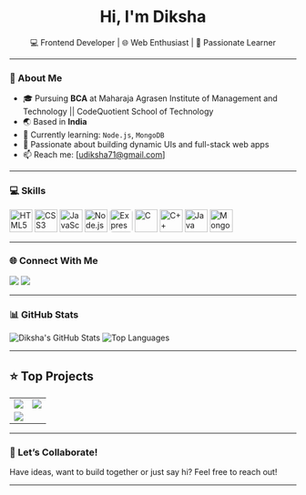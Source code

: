 <h1 align="center">Hi, I'm Diksha </h1>

<p align="center">
  💻 Frontend Developer | 🌐 Web Enthusiast | 🚀 Passionate Learner
</p>

---

### 📍 About Me

- 🎓 Pursuing **BCA** at Maharaja Agrasen Institute of Management and Technology || CodeQuotient School of Technology  
- 🌏 Based in **India**  
- 🧠 Currently learning: `Node.js`, `MongoDB`  
- 🧩 Passionate about building dynamic UIs and full-stack web apps  
- 📫 Reach me: [udiksha71@gmail.com]

---

### 💻 Skills

<p align="left">
  <!-- Frontend -->
  <img src="https://cdn.jsdelivr.net/gh/devicons/devicon/icons/html5/html5-original.svg" height="40" alt="HTML5" />
  <img src="https://cdn.jsdelivr.net/gh/devicons/devicon/icons/css3/css3-original.svg" height="40" alt="CSS3" />
  <img src="https://cdn.jsdelivr.net/gh/devicons/devicon/icons/javascript/javascript-original.svg" height="40" alt="JavaScript" />

  <!-- Backend -->
  <img src="https://cdn.jsdelivr.net/gh/devicons/devicon/icons/nodejs/nodejs-original.svg" height="40" alt="Node.js" />
  <img src="https://cdn.jsdelivr.net/gh/devicons/devicon/icons/express/express-original.svg" height="40" alt="Express.js" style="background-color:white; border-radius:5px;" />

  <!-- Programming Languages -->
  <img src="https://cdn.jsdelivr.net/gh/devicons/devicon/icons/c/c-original.svg" height="40" alt="C" />
  <img src="https://cdn.jsdelivr.net/gh/devicons/devicon/icons/cplusplus/cplusplus-original.svg" height="40" alt="C++" />
  <img src="https://cdn.jsdelivr.net/gh/devicons/devicon/icons/java/java-original.svg" height="40" alt="Java" />

  <!-- Database -->
  <img src="https://cdn.jsdelivr.net/gh/devicons/devicon/icons/mongodb/mongodb-original.svg" height="40" alt="MongoDB" />
</p>

---

### 🌐 Connect With Me

<p>
  <a href="https://github.com/Diksha85"><img src="https://img.shields.io/badge/GitHub-000?logo=github&style=for-the-badge"/></a>
  <a href="https://www.linkedin.com/in/diksha-uppal-330bb027b"><img src="https://img.shields.io/badge/LinkedIn-0077B5?logo=linkedin&style=for-the-badge"/></a>
</p>

---

### 📊 GitHub Stats

![Diksha's GitHub Stats](https://github-readme-stats.vercel.app/api?username=dikshauppal&show_icons=true&theme=radical)
![Top Languages](https://github-readme-stats.vercel.app/api/top-langs/?username=dikshauppal&layout=compact&theme=radical)

---

## ⭐ Top Projects

<table>
  <tr>
    <td>
      <a href="https://github.com/Diksha85/Discussion-Portal">
        <img src="https://github-readme-stats.vercel.app/api/pin/?username=Diksha85&repo=Discussion-Portal&theme=radical" />
      </a>
    </td>
    <td>
      <a href="https://github.com/Diksha85/Express-Todo-App">
        <img src="https://github-readme-stats.vercel.app/api/pin/?username=Diksha85&repo=Express-Todo-App&theme=radical" />
      </a>
    </td>
  </tr>
  <tr>
    <td>
      <a href="https://github.com/Diksha85/StopWatch">
        <img src="https://github-readme-stats.vercel.app/api/pin/?username=Diksha85&repo=StopWatch&theme=radical" />
      </a>
    </td>
  </tr>
</table>

---

### 🚀 Let’s Collaborate!

Have ideas, want to build together or just say hi? Feel free to reach out!

---
